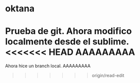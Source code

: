 # oktana
Prueba de git.
Ahora modifico localmente desde el sublime.
<<<<<<< HEAD
AAAAAAAAA
=======
Ahora hice un branch local.
AAAAAAAAA
>>>>>>> origin/read-edit
